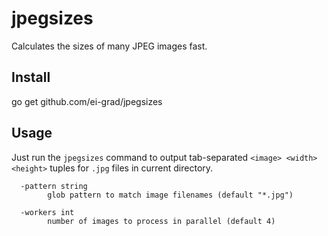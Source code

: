 jpegsizes
=========

Calculates the sizes of many JPEG images fast.

Install
-------

go get github.com/ei-grad/jpegsizes

Usage
-----

Just run the `jpegsizes` command to output tab-separated `<image> <width> <height>` tuples for `.jpg` files in current directory.

```
  -pattern string
    	glob pattern to match image filenames (default "*.jpg")

  -workers int
    	number of images to process in parallel (default 4)
```
